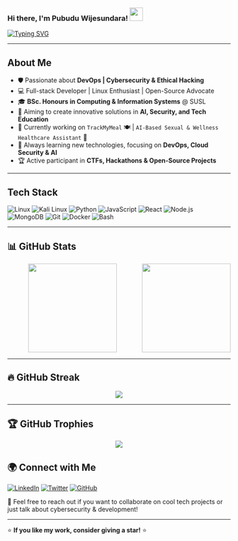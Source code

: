 ### Hi there, I'm Pubudu Wijesundara! <img src="https://media.giphy.com/media/hvRJCLFzcasrR4ia7z/giphy.gif" width="30px">

[![Typing SVG](https://readme-typing-svg.herokuapp.com?color=36BCF7&size=28&lines=Cybersecurity+Enthusiast;Full-Stack+Developer;Tech+Educator;Open-Source+Contributor)](https://git.io/typing-svg)

---

## About Me

- 🛡️ Passionate about **DevOps | Cybersecurity & Ethical Hacking**
- 💻 Full-stack Developer | Linux Enthusiast | Open-Source Advocate
- 🎓 **BSc. Honours in Computing & Information Systems** @ SUSL
- 🎯 Aiming to create innovative solutions in **AI, Security, and Tech Education**
- 🔭 Currently working on `TrackMyMeal` 🍽️ | `AI-Based Sexual & Wellness Healthcare Assistant` 🏥
- 🌱 Always learning new technologies, focusing on **DevOps, Cloud Security & AI**
- 🏆 Active participant in **CTFs, Hackathons & Open-Source Projects**

---

## Tech Stack

![Linux](https://img.shields.io/badge/Linux-FCC624?style=flat&logo=linux&logoColor=black)
![Kali Linux](https://img.shields.io/badge/Kali_Linux-268BEE?style=flat&logo=kali-linux&logoColor=white)
![Python](https://img.shields.io/badge/Python-3776AB?style=flat&logo=python&logoColor=white)
![JavaScript](https://img.shields.io/badge/JavaScript-F7DF1E?style=flat&logo=javascript&logoColor=black)
![React](https://img.shields.io/badge/React-61DAFB?style=flat&logo=react&logoColor=black)
![Node.js](https://img.shields.io/badge/Node.js-339933?style=flat&logo=node.js&logoColor=white)
![MongoDB](https://img.shields.io/badge/MongoDB-47A248?style=flat&logo=mongodb&logoColor=white)
![Git](https://img.shields.io/badge/Git-F05032?style=flat&logo=git&logoColor=white)
![Docker](https://img.shields.io/badge/Docker-2496ED?style=flat&logo=docker&logoColor=white)
![Bash](https://img.shields.io/badge/Bash-121011?style=flat&logo=gnu-bash&logoColor=white)

---

## 📊 GitHub Stats

<p align="center" style="display: flex; justify-content: center; gap: 10px;">
<img src="https://github-readme-stats.vercel.app/api?username=thewijay&show_icons=true&theme=cobalt&hide_border=true" style="flex: 6; max-width: 60%; height: 200px;" />
<img src="https://github-readme-stats.vercel.app/api/top-langs/?username=thewijay&layout=compact&theme=cobalt&hide_border=true"  style="flex: 4; max-width: 40%; height: 200px;" />
</p>

---

## 🔥 GitHub Streak

<p align="center">
  <img src="https://github-readme-streak-stats.herokuapp.com/?user=thewijay&theme=dark&hide_border=true" />
</p>

---

## 🏆 GitHub Trophies

<p align="center">
  <img src="https://github-profile-trophy.vercel.app/?username=thewijay&theme=darkhub&no-bg=true&margin-w=10" />
</p>

## 🌍 Connect with Me

[![LinkedIn](https://img.shields.io/badge/LinkedIn-0A66C2?style=flat&logo=linkedin&logoColor=white)](https://www.linkedin.com/in/pubudu-wijesundara/)
[![Twitter](https://img.shields.io/badge/Twitter-1DA1F2?style=flat&logo=twitter&logoColor=white)](https://twitter.com/)
[![GitHub](https://img.shields.io/badge/GitHub-181717?style=flat&logo=github&logoColor=white)](https://github.com/thewijay)

<!-- [![Portfolio](https://img.shields.io/badge/Portfolio-FF5722?style=flat&logo=Firefox&logoColor=white)](https://mylink.com)   -->

💬 Feel free to reach out if you want to collaborate on cool tech projects or just talk about cybersecurity & development!

---

<!-- ### 🦾 Fun Fact:
💡 My AI assistant is called **Neo** (inspired by sci-fi tech & AI assistants like J.A.R.V.I.S.)

--- -->

⭐ **If you like my work, consider giving a star!** ⭐
